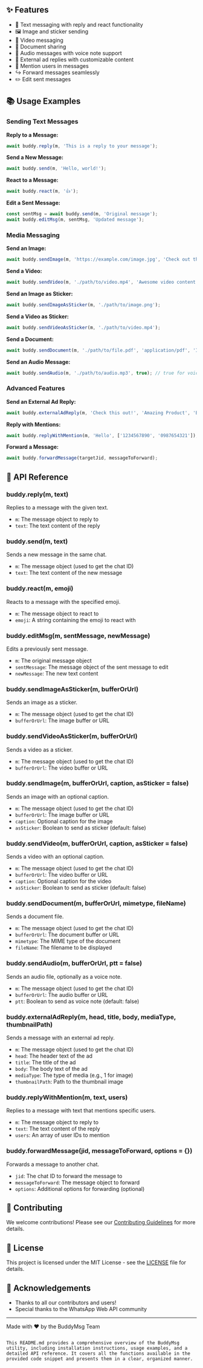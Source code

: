## ✨ Features

- 📝 Text messaging with reply and react functionality
- 🖼️ Image and sticker sending
- 🎥 Video messaging
- 📄 Document sharing
- 🎵 Audio messages with voice note support
- 🔗 External ad replies with customizable content
- 👥 Mention users in messages
- ↪️ Forward messages seamlessly
- ✏️ Edit sent messages

## 📚 Usage Examples

### Sending Text Messages

**Reply to a Message:**
```javascript
await buddy.reply(m, 'This is a reply to your message');
```

**Send a New Message:**
```javascript
await buddy.send(m, 'Hello, world!');
```

**React to a Message:**
```javascript
await buddy.react(m, '👍');
```

**Edit a Sent Message:**
```javascript
const sentMsg = await buddy.send(m, 'Original message');
await buddy.editMsg(m, sentMsg, 'Updated message');
```

### Media Messaging

**Send an Image:**
```javascript
await buddy.sendImage(m, 'https://example.com/image.jpg', 'Check out this cool image!');
```

**Send a Video:**
```javascript
await buddy.sendVideo(m, './path/to/video.mp4', 'Awesome video content');
```

**Send an Image as Sticker:**
```javascript
await buddy.sendImageAsSticker(m, './path/to/image.png');
```

**Send a Video as Sticker:**
```javascript
await buddy.sendVideoAsSticker(m, './path/to/video.mp4');
```

**Send a Document:**
```javascript
await buddy.sendDocument(m, './path/to/file.pdf', 'application/pdf', 'Important_Document.pdf');
```

**Send an Audio Message:**
```javascript
await buddy.sendAudio(m, './path/to/audio.mp3', true); // true for voice note
```

### Advanced Features

**Send an External Ad Reply:**
```javascript
await buddy.externalAdReply(m, 'Check this out!', 'Amazing Product', 'Best deal ever', 1, './path/to/thumbnail.jpg');
```

**Reply with Mentions:**
```javascript
await buddy.replyWithMention(m, 'Hello', ['1234567890', '0987654321']);
```

**Forward a Message:**
```javascript
await buddy.forwardMessage(targetJid, messageToForward);
```

## 📖 API Reference

### buddy.reply(m, text)
Replies to a message with the given text.
- `m`: The message object to reply to
- `text`: The text content of the reply

### buddy.send(m, text)
Sends a new message in the same chat.
- `m`: The message object (used to get the chat ID)
- `text`: The text content of the new message

### buddy.react(m, emoji)
Reacts to a message with the specified emoji.
- `m`: The message object to react to
- `emoji`: A string containing the emoji to react with

### buddy.editMsg(m, sentMessage, newMessage)
Edits a previously sent message.
- `m`: The original message object
- `sentMessage`: The message object of the sent message to edit
- `newMessage`: The new text content

### buddy.sendImageAsSticker(m, bufferOrUrl)
Sends an image as a sticker.
- `m`: The message object (used to get the chat ID)
- `bufferOrUrl`: The image buffer or URL

### buddy.sendVideoAsSticker(m, bufferOrUrl)
Sends a video as a sticker.
- `m`: The message object (used to get the chat ID)
- `bufferOrUrl`: The video buffer or URL

### buddy.sendImage(m, bufferOrUrl, caption, asSticker = false)
Sends an image with an optional caption.
- `m`: The message object (used to get the chat ID)
- `bufferOrUrl`: The image buffer or URL
- `caption`: Optional caption for the image
- `asSticker`: Boolean to send as sticker (default: false)

### buddy.sendVideo(m, bufferOrUrl, caption, asSticker = false)
Sends a video with an optional caption.
- `m`: The message object (used to get the chat ID)
- `bufferOrUrl`: The video buffer or URL
- `caption`: Optional caption for the video
- `asSticker`: Boolean to send as sticker (default: false)

### buddy.sendDocument(m, bufferOrUrl, mimetype, fileName)
Sends a document file.
- `m`: The message object (used to get the chat ID)
- `bufferOrUrl`: The document buffer or URL
- `mimetype`: The MIME type of the document
- `fileName`: The filename to be displayed

### buddy.sendAudio(m, bufferOrUrl, ptt = false)
Sends an audio file, optionally as a voice note.
- `m`: The message object (used to get the chat ID)
- `bufferOrUrl`: The audio buffer or URL
- `ptt`: Boolean to send as voice note (default: false)

### buddy.externalAdReply(m, head, title, body, mediaType, thumbnailPath)
Sends a message with an external ad reply.
- `m`: The message object (used to get the chat ID)
- `head`: The header text of the ad
- `title`: The title of the ad
- `body`: The body text of the ad
- `mediaType`: The type of media (e.g., 1 for image)
- `thumbnailPath`: Path to the thumbnail image

### buddy.replyWithMention(m, text, users)
Replies to a message with text that mentions specific users.
- `m`: The message object to reply to
- `text`: The text content of the reply
- `users`: An array of user IDs to mention

### buddy.forwardMessage(jid, messageToForward, options = {})
Forwards a message to another chat.
- `jid`: The chat ID to forward the message to
- `messageToForward`: The message object to forward
- `options`: Additional options for forwarding (optional)

## 🌟 Contributing

We welcome contributions! Please see our [Contributing Guidelines](CONTRIBUTING.md) for more details.

## 📄 License

This project is licensed under the MIT License - see the [LICENSE](LICENSE) file for details.

## 🙏 Acknowledgements

- Thanks to all our contributors and users!
- Special thanks to the WhatsApp Web API community

---

Made with ❤️ by the BuddyMsg Team
```

This README.md provides a comprehensive overview of the BuddyMsg utility, including installation instructions, usage examples, and a detailed API reference. It covers all the functions available in the provided code snippet and presents them in a clear, organized manner.